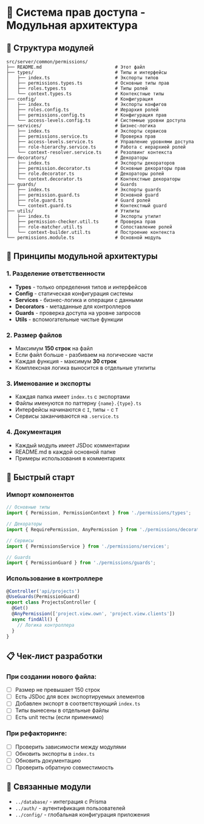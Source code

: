 # 🔐 Система прав доступа - Модульная архитектура

## 📁 Структура модулей

```
src/server/common/permissions/
├── README.md                           # Этот файл
├── types/                              # Типы и интерфейсы
│   ├── index.ts                        # Экспорты типов
│   ├── permissions.types.ts            # Основные типы прав
│   ├── roles.types.ts                  # Типы ролей
│   └── context.types.ts                # Контекстные типы
├── config/                             # Конфигурация
│   ├── index.ts                        # Экспорты конфигов
│   ├── roles.config.ts                 # Иерархия ролей
│   ├── permissions.config.ts           # Конфигурация прав
│   └── access-levels.config.ts         # Системные уровни доступа
├── services/                           # Бизнес-логика
│   ├── index.ts                        # Экспорты сервисов
│   ├── permissions.service.ts          # Проверка прав
│   ├── access-levels.service.ts        # Управление уровнями доступа
│   ├── role-hierarchy.service.ts       # Работа с иерархией ролей
│   └── context-resolver.service.ts     # Резолвинг контекста
├── decorators/                         # Декораторы
│   ├── index.ts                        # Экспорты декораторов
│   ├── permission.decorator.ts         # Основные декораторы прав
│   ├── role.decorator.ts               # Декораторы ролей
│   └── context.decorator.ts            # Контекстные декораторы
├── guards/                             # Guards
│   ├── index.ts                        # Экспорты guards
│   ├── permission.guard.ts             # Основной guard
│   ├── role.guard.ts                   # Guard ролей
│   └── context.guard.ts                # Контекстный guard
├── utils/                              # Утилиты
│   ├── index.ts                        # Экспорты утилит
│   ├── permission-checker.util.ts      # Проверка прав
│   ├── role-matcher.util.ts            # Сопоставление ролей
│   └── context-builder.util.ts         # Построение контекста
└── permissions.module.ts               # Основной модуль
```

## 🎯 Принципы модульной архитектуры

### 1. **Разделение ответственности**

- **Types** - только определения типов и интерфейсов
- **Config** - статическая конфигурация системы
- **Services** - бизнес-логика и операции с данными
- **Decorators** - метаданные для контроллеров
- **Guards** - проверка доступа на уровне запросов
- **Utils** - вспомогательные чистые функции

### 2. **Размер файлов**

- Максимум **150 строк** на файл
- Если файл больше - разбиваем на логические части
- Каждая функция - максимум **30 строк**
- Комплексная логика выносится в отдельные утилиты

### 3. **Именование и экспорты**

- Каждая папка имеет `index.ts` с экспортами
- Файлы именуются по паттерну `{name}.{type}.ts`
- Интерфейсы начинаются с `I`, типы - с `T`
- Сервисы заканчиваются на `.service.ts`

### 4. **Документация**

- Каждый модуль имеет JSDoc комментарии
- README.md в каждой основной папке
- Примеры использования в комментариях

## 🚀 Быстрый старт

### Импорт компонентов

```typescript
// Основные типы
import { Permission, PermissionContext } from './permissions/types';

// Декораторы
import { RequirePermission, AnyPermission } from './permissions/decorators';

// Сервисы
import { PermissionsService } from './permissions/services';

// Guards
import { PermissionGuard } from './permissions/guards';
```

### Использование в контроллере

```typescript
@Controller('api/projects')
@UseGuards(PermissionGuard)
export class ProjectsController {
  @Get()
  @AnyPermission(['project.view.own', 'project.view.clients'])
  async findAll() {
    // Логика контроллера
  }
}
```

## 📋 Чек-лист разработки

### При создании нового файла:

- [ ] Размер не превышает 150 строк
- [ ] Есть JSDoc для всех экспортируемых элементов
- [ ] Добавлен экспорт в соответствующий `index.ts`
- [ ] Типы вынесены в отдельные файлы
- [ ] Есть unit тесты (если применимо)

### При рефакторинге:

- [ ] Проверить зависимости между модулями
- [ ] Обновить экспорты в `index.ts`
- [ ] Обновить документацию
- [ ] Проверить обратную совместимость

## 🔗 Связанные модули

- `../database/` - интеграция с Prisma
- `../auth/` - аутентификация пользователей
- `../config/` - глобальная конфигурация приложения
